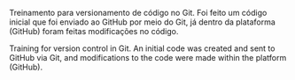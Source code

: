 Treinamento para versionamento de código no Git. Foi feito um código inicial que foi enviado ao GitHub por meio do Git, já dentro da plataforma (GitHub) foram feitas modificações no código.

Training for version control in Git. An initial code was created and sent to GitHub via Git, and modifications to the code were made within the platform (GitHub).

